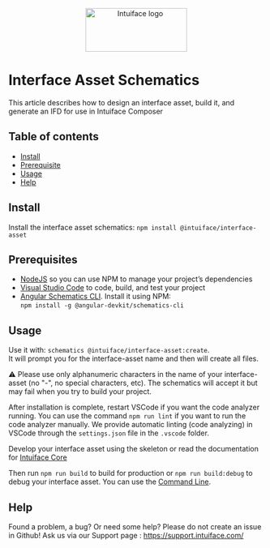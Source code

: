 <p align="center">
  <a href="https://www.intuiface.com//">
    <img src="https://assets-global.website-files.com/6090f790a8effe00c12b39d0/6090f790a8effef0002b3c56_Intuiface%20logo%20animated.gif" alt="Intuiface logo" width="200" height="86">
  </a>
</p>

# Interface Asset Schematics 
This article describes how to design an interface asset, build it, and generate an IFD for use in Intuiface Composer

## Table of contents

- [Install](#install)
- [Prerequisite](#prerequisite)
- [Usage](#usage)
- [Help](#help)

## Install
Install the interface asset schematics: 
    `npm install @intuiface/interface-asset`
    
## Prerequisites

- [NodeJS](https://nodejs.org/) so you can use NPM to manage your project’s dependencies
- [Visual Studio Code](https://code.visualstudio.com/) to code, build, and test your project
- [Angular Schematics CLI](https://www.npmjs.com/package/@angular-devkit/schematics-cli). Install it using NPM:  
`npm install -g @angular-devkit/schematics-cli`

## Usage
Use it with: `schematics @intuiface/interface-asset:create`.  
It will prompt you for the interface-asset name and then will create all files.

⚠️ Please use only alphanumeric characters in the name of your interface-asset (no "-", no special characters, etc). The schematics will accept it but may fail when you try to build your project.

After installation is complete, restart VSCode if you want the code analyzer running. You can use the command `npm run lint` if you want to run the code analyzer manually. We provide automatic linting (code analyzing) in VSCode through the `settings.json` file in the `.vscode` folder.

Develop your interface asset using the skeleton or read the documentation for [Intuiface Core](https://github.com/intuiface/intuiface-cdk/blob/master/libs/core/README.md)

Then run `npm run build` to build for production or `npm run build:debug` to debug your interface asset. You can use the [Command Line](./libs/cli/README).

## Help

Found a problem, a bug? Or need some help? 
Please do not create an issue in Github! Ask us via our Support page : https://support.intuiface.com/